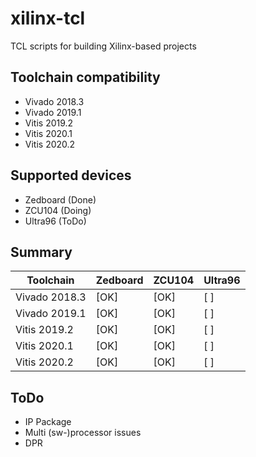 # xilinx-tcl

TCL scripts for building Xilinx-based projects


## Toolchain compatibility
* Vivado 2018.3
* Vivado 2019.1
* Vitis  2019.2
* Vitis  2020.1
* Vitis  2020.2


## Supported devices
* Zedboard (Done)
* ZCU104   (Doing)
* Ultra96  (ToDo)



## Summary

| Toolchain | Zedboard | ZCU104 | Ultra96 |
| -- | -- | -- | -- |
| Vivado 2018.3 | [OK] | [OK] | [  ] |
| Vivado 2019.1 | [OK] | [OK] | [  ] |
| Vitis  2019.2 | [OK] | [OK] | [  ] |
| Vitis  2020.1 | [OK] | [OK] | [  ] |
| Vitis  2020.2 | [OK] | [OK] | [  ] |



## ToDo
* IP Package
* Multi (sw-)processor issues
* DPR

